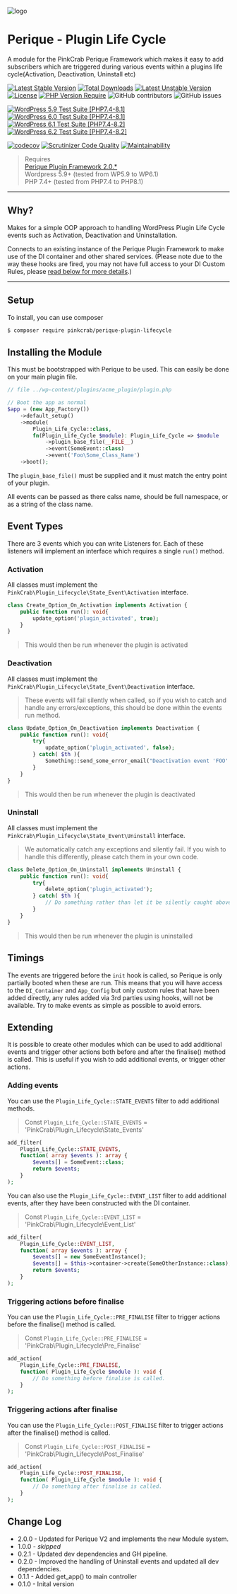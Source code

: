 ![logo](.github/assets/Plugin-Lifecyle.jpg "Pink Crab")

# Perique - Plugin Life Cycle 

A module for the PinkCrab Perique Framework which makes it easy to add subscribers which are triggered during various events within a plugins life cycle(Activation, Deactivation, Uninstall etc)

[![Latest Stable Version](http://poser.pugx.org/pinkcrab/perique-plugin-lifecycle/v)](https://packagist.org/packages/pinkcrab/perique-plugin-lifecycle) [![Total Downloads](http://poser.pugx.org/pinkcrab/perique-plugin-lifecycle/downloads)](https://packagist.org/packages/pinkcrab/perique-plugin-lifecycle) [![Latest Unstable Version](http://poser.pugx.org/pinkcrab/perique-plugin-lifecycle/v/unstable)](https://packagist.org/packages/pinkcrab/perique-plugin-lifecycle) [![License](http://poser.pugx.org/pinkcrab/perique-plugin-lifecycle/license)](https://packagist.org/packages/pinkcrab/perique-plugin-lifecycle) [![PHP Version Require](http://poser.pugx.org/pinkcrab/perique-plugin-lifecycle/require/php)](https://packagist.org/packages/pinkcrab/perique-plugin-lifecycle)
![GitHub contributors](https://img.shields.io/github/contributors/Pink-Crab/Perique_Plugin_Life_Cycle?label=Contributors)
![GitHub issues](https://img.shields.io/github/issues-raw/Pink-Crab/Perique_Plugin_Life_Cycle)

[![WordPress 5.9 Test Suite [PHP7.4-8.1]](https://github.com/Pink-Crab/Perique_Plugin_Life_Cycle/actions/workflows/WP_5_9.yaml/badge.svg)](https://github.com/Pink-Crab/Perique_Plugin_Life_Cycle/actions/workflows/WP_5_9.yaml)
[![WordPress 6.0 Test Suite [PHP7.4-8.1]](https://github.com/Pink-Crab/Perique_Plugin_Life_Cycle/actions/workflows/WP_6_0.yaml/badge.svg)](https://github.com/Pink-Crab/Perique_Plugin_Life_Cycle/actions/workflows/WP_6_0.yaml)
[![WordPress 6.1 Test Suite [PHP7.4-8.2]](https://github.com/Pink-Crab/Perique_Plugin_Life_Cycle/actions/workflows/WP_6_1.yaml/badge.svg)](https://github.com/Pink-Crab/Perique_Plugin_Life_Cycle/actions/workflows/WP_6_1.yaml)
[![WordPress 6.2 Test Suite [PHP7.4-8.2]](https://github.com/Pink-Crab/Perique_Plugin_Life_Cycle/actions/workflows/WP_6_2.yaml/badge.svg)](https://github.com/Pink-Crab/Perique_Plugin_Life_Cycle/actions/workflows/WP_6_2.yaml)

[![codecov](https://codecov.io/gh/Pink-Crab/Perique_Plugin_Life_Cycle/branch/master/graph/badge.svg?token=Xucv38xrsa)](https://codecov.io/gh/Pink-Crab/Perique_Plugin_Life_Cycle)
[![Scrutinizer Code Quality](https://scrutinizer-ci.com/g/Pink-Crab/Perique_Plugin_Life_Cycle/badges/quality-score.png?b=master)](https://scrutinizer-ci.com/g/Pink-Crab/Perique_Plugin_Life_Cycle/?branch=master)
[![Maintainability](https://api.codeclimate.com/v1/badges/27aa086ac22f0996516a/maintainability)](https://codeclimate.com/github/Pink-Crab/Perique_Plugin_Life_Cycle/maintainability)


> Requires  
> [Perique Plugin Framework 2.0.*](https://perique.info)  
> Wordpress 5.9+ (tested from WP5.9 to WP6.1)  
> PHP 7.4+ (tested from PHP7.4 to PHP8.1)  

****

## Why? ##

Makes for a simple OOP approach to handling WordPress Plugin Life Cycle events such as Activation, Deactivation and Uninstallation.

Connects to an existing instance of the Perique Plugin Framework to make use of the DI container and other shared services. (Please note due to the way these hooks are fired, you may not have full access to your DI Custom Rules, please [read below for more details](#Timings).)

****

## Setup ##

To install, you can use composer
```bash
$ composer require pinkcrab/perique-plugin-lifecycle
```

## Installing the Module

This must be bootstrapped with Perique to be used. This can easily be done on your main plugin file.

```php
// file ../wp-content/plugins/acme_plugin/plugin.php

// Boot the app as normal
$app = (new App_Factory())
    ->default_setup()
    ->module(
        Plugin_Life_Cycle::class, 
        fn(Plugin_Life_Cycle $module): Plugin_Life_Cycle => $module
            ->plugin_base_file(__FILE__)
            ->event(SomeEvent::class)
            ->event('Foo\Some_Class_Name')
    ->boot();
```

The `plugin_base_file()` must be supplied and it must match the entry point of your plugin.

All events can be passed as there calss name, should be full namespace, or as a string of the class name.

## Event Types ##

There are 3 events which you can write Listeners for. Each of these listeners will implement an interface which requires a single `run()` method.

### Activation

All classes must implement the `PinkCrab\Plugin_Lifecycle\State_Event\Activation` interface.

```php
class Create_Option_On_Activation implements Activation {
    public function run(): void{
        update_option('plugin_activated', true);
    }
}
```
> This would then be run whenever the plugin is activated

### Deactivation

All classes must implement the `PinkCrab\Plugin_Lifecycle\State_Event\Deactivation` interface.

> These events will fail silently when called, so if you wish to catch and handle any errors/exceptions, this should be done within the events run method.

```php
class Update_Option_On_Deactivation implements Deactivation {
    public function run(): void{
        try{
            update_option('plugin_activated', false);
        } catch( $th ){
            Something::send_some_error_email("Deactivation event 'FOO' threw exception during run()", $th->getMessage());
        }
    }
}
```
> This would then be run whenever the plugin is deactivated

### Uninstall

All classes must implement the `PinkCrab\Plugin_Lifecycle\State_Event\Uninstall` interface.

> We automatically catch any exceptions and silently fail. If you wish to handle this differently, please catch them in your own code.


```php
class Delete_Option_On_Uninstall implements Uninstall {
    public function run(): void{
        try{
            delete_option('plugin_activated');
        } catch( $th ){
            // Do something rather than let it be silently caught above!
        }
    }
}
```
> This would then be run whenever the plugin is uninstalled

## Timings

The events are triggered before the `init` hook is called, so Perique is only partially booted when these are run. This means that you will have access to the `DI_Container` and `App_Config` but only custom rules that have been added directly, any rules added via 3rd parties using hooks, will not be available. Try to make events as simple as possible to avoid errors. 

## Extending 

It is possible to create other modules which can be used to add additional events and trigger other actions both before and after the finalise() method is called. This is useful if you wish to add additional events, or trigger other actions.

### Adding events

You can use the `Plugin_Life_Cycle::STATE_EVENTS` filter to add additional methods.
> Const `Plugin_Life_Cycle::STATE_EVENTS` = 'PinkCrab\Plugin_Lifecycle\State_Events'

```php
add_filter(
    Plugin_Life_Cycle::STATE_EVENTS,
    function( array $events ): array {
        $events[] = SomeEvent::class;
        return $events;
    }
);
```

You can also use the `Plugin_Life_Cycle::EVENT_LIST` filter to add additional events, after they have been constructed with the DI container.
> Const `Plugin_Life_Cycle::EVENT_LIST` = 'PinkCrab\Plugin_Lifecycle\Event_List'

```php
add_filter(
    Plugin_Life_Cycle::EVENT_LIST,
    function( array $events ): array {
        $events[] = new SomeEventInstance();
        $events[] = $this->container->create(SomeOtherInstance::class);
        return $events;
    }
);
```

### Triggering actions before finalise

You can use the `Plugin_Life_Cycle::PRE_FINALISE` filter to trigger actions before the finalise() method is called.

> Const `Plugin_Life_Cycle::PRE_FINALISE` = 'PinkCrab\Plugin_Lifecycle\Pre_Finalise'

```php
add_action(
    Plugin_Life_Cycle::PRE_FINALISE,
    function( Plugin_Life_Cycle $module ): void {
        // Do something before finalise is called.
    }
);
```

### Triggering actions after finalise

You can use the `Plugin_Life_Cycle::POST_FINALISE` filter to trigger actions after the finalise() method is called.

> Const `Plugin_Life_Cycle::POST_FINALISE` = 'PinkCrab\Plugin_Lifecycle\Post_Finalise'

```php
add_action(
    Plugin_Life_Cycle::POST_FINALISE,
    function( Plugin_Life_Cycle $module ): void {
        // Do something after finalise is called.
    }
);
```


## Change Log ##
* 2.0.0 - Updated for Perique V2 and implements the new Module system.
* 1.0.0 - *skipped*
* 0.2.1 - Updated dev dependencies and GH pipeline.
* 0.2.0 - Improved the handling of Uninstall events and updated all dev dependencies.
* 0.1.1 - Added get_app() to main controller
* 0.1.0 - Inital version
